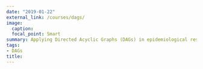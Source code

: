 ```yaml
---
date: "2019-01-22"
external_link: /courses/dags/
image:
  caption: 
  focal_point: Smart
summary: Applying Directed Acyclic Graphs (DAGs) in epidemiological research
tags:
- DAGs
title: 
---
```

